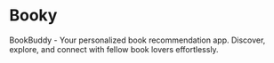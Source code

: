 # Booky
BookBuddy - Your personalized book recommendation app. Discover, explore, and connect with fellow book lovers effortlessly.
